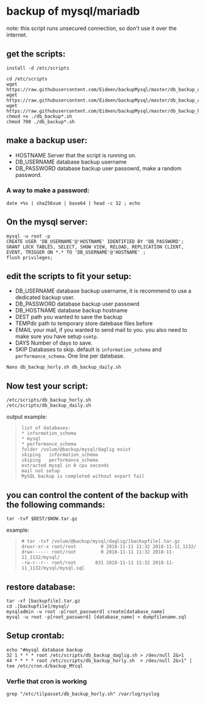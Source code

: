 # backup of mysql/mariadb
note: this script runs unsecured connection, so don't use it over the internet.

## get the scripts:
```
install -d /etc/scripts

cd /etc/scripts
wget https://raw.githubusercontent.com/Eideen/backupMysql/master/db_backup_daily.sh
wget https://raw.githubusercontent.com/Eideen/backupMysql/master/db_backup_common.sh
wget https://raw.githubusercontent.com/Eideen/backupMysql/master/db_backup_horly.sh
chmod +x ./db_backup*.sh
chmod 700 ./db_backup*.sh
```
## make a backup user:
* HOSTNAME
Server that the script is running on.
* DB_USERNAME
database backup username
* DB_PASSWORD
database backup user passowrd, make a random password.

### A way to make a password:
```
date +%s | sha256sum | base64 | head -c 32 ; echo
```
## On the mysql server:
```
mysql -u root -p
CREATE USER 'DB_USERNAME'@'HOSTNAME' IDENTIFIED BY 'DB_PASSWORD';
GRANT LOCK TABLES, SELECT, SHOW VIEW, RELOAD, REPLICATION CLIENT, EVENT, TRIGGER ON *.* TO 'DB_USERNAME'@'HOSTNAME' ;
flush privileges;
```
## edit the scripts to fit your setup:
* DB_USERNAME
database backup username, it is recommend to use a dedicated backup user.
* DB_PASSWORD
database backup user passowrd
* DB_HOSTNAME
database backup hostname
* DEST
path you wanted to save the backup
* TEMPdir
path to temporary store datebase files before 
* EMAIL
your mail, if you wanted to send mail to you. you also need to make sure you have setup `ssmtp`.
* DAYS 
Number of days to save.
* SKIP
Databases to skip.
default is `information_schema` and `performance_schema`. One line per datebase.
```
Nano db_backup_horly.sh db_backup_daily.sh
```

## Now test your script:
```
/etc/scripts/db_backup_horly.sh
/etc/scripts/db_backup_daily.sh
```
output example:
>```
>list of databases:
>* information_schema
>* mysql
>* performance_schema
>folder /volum/@backup/mysql/daglig exist
>skiping   information_schema
>skiping   performance_schema
>extracted mysql in 0 cpu seconds
>mail not setup
>MySQL backup is completed without export fail

## you can control the content of the backup with the following commands:
 ```
 tar -tvf $DEST/$NOW.tar.gz
 ```
example:
>```
> # tar -tvf /volum/@backup/mysql/daglig/[backupfile].tar.gz
>drwxr-xr-x root/root         0 2018-11-11 11:32 2018-11-11_1132/
>drwx------ root/root         0 2018-11-11 11:32 2018-11-11_1132/mysql/
>-rw-r--r-- root/root       831 2018-11-11 11:32 2018-11-11_1132/mysql/mysql.sql
> ```
## restore database:
 ```
tar -xf [backupfile].tar.gz
cd .[backupfile]/mysql/
mysqladmin -u root -p[root_password] create[database_name]
mysql -u root -p[root_password] [database_name] < dumpfilename.sql
 ```
## Setup crontab:
```
echo "#mysql database backup
32 1 * * * root /etc/scripts/db_backup_daglig.sh > /dev/null 2&>1
44 * * * * root /etc/scripts/db_backup_horly.sh  > /dev/null 2&>1" | tee /etc/cron.d/backup_MYsql
```
### Verfie that cron is working
```
grep "/etc/tilpasset/db_backup_horly.sh" /var/log/syslog
```
